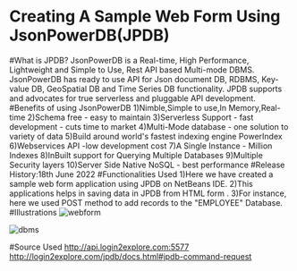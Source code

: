 # Creating A Sample Web Form Using JsonPowerDB(JPDB)
#What is JPDB?
JsonPowerDB is a Real-time, High Performance, Lightweight and Simple to Use, Rest API based Multi-mode DBMS. JsonPowerDB has ready to use API for Json document DB, RDBMS, Key-value DB, GeoSpatial DB and Time Series DB functionality. JPDB supports and advocates for true serverless and pluggable API development.
#Benefits of using JsonPowerDB
1)Nimble,Simple to use,In Memory,Real-time
2)Schema free - easy to maintain
3)Serverless Support - fast development - cuts time to market
4)Multi-Mode database - one solution to variety of data
5)Build around world's fastest indexing engine PowerIndex
6)Webservices API -low development cost
7)A Single Instance - Million Indexes
8)InBuilt support for Querying Multiple Databases
9)Multiple Security layers
10)Server Side Native NoSQL - best performance
#Release History:18th June 2022
#Functionalities Used
1)Here we have created a sample web form application using JPDB on NetBeans IDE.
2)This applications helps in saving data in JPDB from HTML form .
3)For instance, here we used POST method to add records to the "EMPLOYEE" Database.
#Illustrations
![webform](https://user-images.githubusercontent.com/97789856/174439310-ca286dfc-7fd9-4e35-8cdd-f5dad2377fc3.jpg)

![dbms](https://user-images.githubusercontent.com/97789856/174439328-4759aab2-7a89-40db-8447-4e0b8a52fd08.jpg)

#Source Used
http://api.login2explore.com:5577
http://login2explore.com/jpdb/docs.html#jpdb-command-request 
